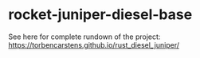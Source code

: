 # rocket-juniper-diesel-base

See here for complete rundown of the project: https://torbencarstens.github.io/rust_diesel_juniper/
